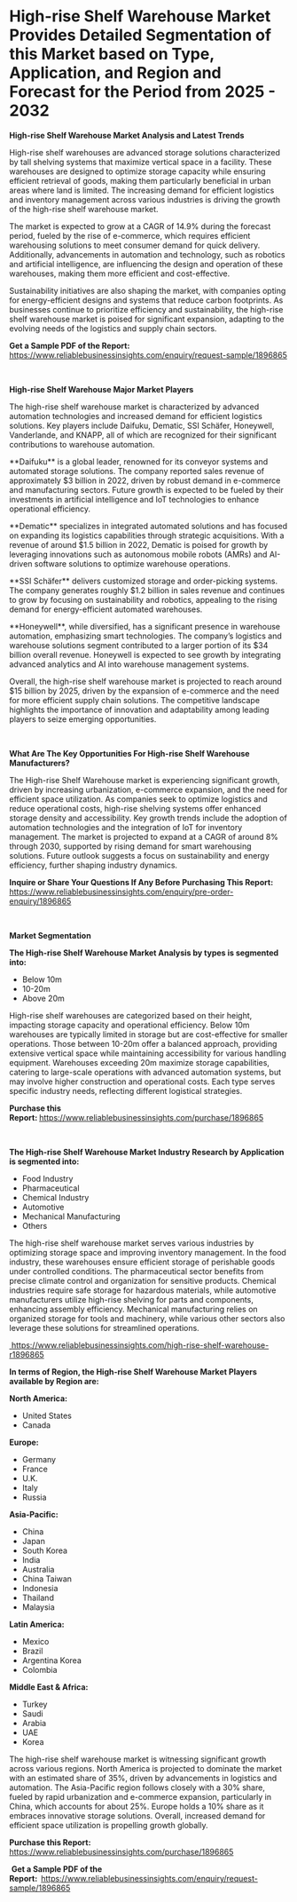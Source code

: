 <p><h1>High-rise Shelf Warehouse Market Provides Detailed Segmentation of this Market based on Type, Application, and Region and Forecast for the Period from 2025 - 2032</h1></p><p><strong>High-rise Shelf Warehouse Market Analysis and Latest Trends</strong></p>
<p><p>High-rise shelf warehouses are advanced storage solutions characterized by tall shelving systems that maximize vertical space in a facility. These warehouses are designed to optimize storage capacity while ensuring efficient retrieval of goods, making them particularly beneficial in urban areas where land is limited. The increasing demand for efficient logistics and inventory management across various industries is driving the growth of the high-rise shelf warehouse market.</p><p>The market is expected to grow at a CAGR of 14.9% during the forecast period, fueled by the rise of e-commerce, which requires efficient warehousing solutions to meet consumer demand for quick delivery. Additionally, advancements in automation and technology, such as robotics and artificial intelligence, are influencing the design and operation of these warehouses, making them more efficient and cost-effective. </p><p>Sustainability initiatives are also shaping the market, with companies opting for energy-efficient designs and systems that reduce carbon footprints. As businesses continue to prioritize efficiency and sustainability, the high-rise shelf warehouse market is poised for significant expansion, adapting to the evolving needs of the logistics and supply chain sectors.</p></p>
<p><strong>Get a Sample PDF of the Report:&nbsp;</strong> <a href="https://www.reliablebusinessinsights.com/enquiry/request-sample/1896865?utm_campaign=2265&utm_medium=2&utm_source=Github&utm_content=ia&utm_term=12042025&utm_id=high-rise-shelf-warehouse">https://www.reliablebusinessinsights.com/enquiry/request-sample/1896865</a></p>
<p>&nbsp;</p>
<p><strong>High-rise Shelf Warehouse Major Market Players</strong></p>
<p><p>The high-rise shelf warehouse market is characterized by advanced automation technologies and increased demand for efficient logistics solutions. Key players include Daifuku, Dematic, SSI Schäfer, Honeywell, Vanderlande, and KNAPP, all of which are recognized for their significant contributions to warehouse automation.</p><p>**Daifuku** is a global leader, renowned for its conveyor systems and automated storage solutions. The company reported sales revenue of approximately $3 billion in 2022, driven by robust demand in e-commerce and manufacturing sectors. Future growth is expected to be fueled by their investments in artificial intelligence and IoT technologies to enhance operational efficiency.</p><p>**Dematic** specializes in integrated automated solutions and has focused on expanding its logistics capabilities through strategic acquisitions. With a revenue of around $1.5 billion in 2022, Dematic is poised for growth by leveraging innovations such as autonomous mobile robots (AMRs) and AI-driven software solutions to optimize warehouse operations.</p><p>**SSI Schäfer** delivers customized storage and order-picking systems. The company generates roughly $1.2 billion in sales revenue and continues to grow by focusing on sustainability and robotics, appealing to the rising demand for energy-efficient automated warehouses.</p><p>**Honeywell**, while diversified, has a significant presence in warehouse automation, emphasizing smart technologies. The company’s logistics and warehouse solutions segment contributed to a larger portion of its $34 billion overall revenue. Honeywell is expected to see growth by integrating advanced analytics and AI into warehouse management systems.</p><p>Overall, the high-rise shelf warehouse market is projected to reach around $15 billion by 2025, driven by the expansion of e-commerce and the need for more efficient supply chain solutions. The competitive landscape highlights the importance of innovation and adaptability among leading players to seize emerging opportunities.</p></p>
<p>&nbsp;</p>
<p><strong>What Are The Key Opportunities For High-rise Shelf Warehouse Manufacturers?</strong></p>
<p><p>The High-rise Shelf Warehouse market is experiencing significant growth, driven by increasing urbanization, e-commerce expansion, and the need for efficient space utilization. As companies seek to optimize logistics and reduce operational costs, high-rise shelving systems offer enhanced storage density and accessibility. Key growth trends include the adoption of automation technologies and the integration of IoT for inventory management. The market is projected to expand at a CAGR of around 8% through 2030, supported by rising demand for smart warehousing solutions. Future outlook suggests a focus on sustainability and energy efficiency, further shaping industry dynamics.</p></p>
<p><strong>Inquire or Share Your Questions If Any Before Purchasing This Report:</strong> <a href="https://www.reliablebusinessinsights.com/enquiry/pre-order-enquiry/1896865?utm_campaign=2265&utm_medium=2&utm_source=Github&utm_content=ia&utm_term=12042025&utm_id=high-rise-shelf-warehouse">https://www.reliablebusinessinsights.com/enquiry/pre-order-enquiry/1896865</a></p>
<p>&nbsp;</p>
<p><strong>Market Segmentation</strong></p>
<p><strong>The High-rise Shelf Warehouse Market Analysis by types is segmented into:</strong></p>
<p><ul><li>Below 10m</li><li>10-20m</li><li>Above 20m</li></ul></p>
<p><p>High-rise shelf warehouses are categorized based on their height, impacting storage capacity and operational efficiency. Below 10m warehouses are typically limited in storage but are cost-effective for smaller operations. Those between 10-20m offer a balanced approach, providing extensive vertical space while maintaining accessibility for various handling equipment. Warehouses exceeding 20m maximize storage capabilities, catering to large-scale operations with advanced automation systems, but may involve higher construction and operational costs. Each type serves specific industry needs, reflecting different logistical strategies.</p></p>
<p><strong>Purchase this Report:&nbsp;</strong><a href="https://www.reliablebusinessinsights.com/purchase/1896865?utm_campaign=2265&utm_medium=2&utm_source=Github&utm_content=ia&utm_term=12042025&utm_id=high-rise-shelf-warehouse">https://www.reliablebusinessinsights.com/purchase/1896865</a></p>
<p>&nbsp;</p>
<p><strong>The High-rise Shelf Warehouse Market Industry Research by Application is segmented into:</strong></p>
<p><ul><li>Food Industry</li><li>Pharmaceutical</li><li>Chemical Industry</li><li>Automotive</li><li>Mechanical Manufacturing</li><li>Others</li></ul></p>
<p><p>The high-rise shelf warehouse market serves various industries by optimizing storage space and improving inventory management. In the food industry, these warehouses ensure efficient storage of perishable goods under controlled conditions. The pharmaceutical sector benefits from precise climate control and organization for sensitive products. Chemical industries require safe storage for hazardous materials, while automotive manufacturers utilize high-rise shelving for parts and components, enhancing assembly efficiency. Mechanical manufacturing relies on organized storage for tools and machinery, while various other sectors also leverage these solutions for streamlined operations.</p></p>
<p><a href="https://www.reliablebusinessinsights.com/high-rise-shelf-warehouse-r1896865?utm_campaign=2265&utm_medium=2&utm_source=Github&utm_content=ia&utm_term=12042025&utm_id=high-rise-shelf-warehouse">&nbsp;https://www.reliablebusinessinsights.com/high-rise-shelf-warehouse-r1896865</a></p>
<p><strong>In terms of Region, the High-rise Shelf Warehouse Market Players available by Region are:</strong></p>
<p>
    <p> <strong> North America: </strong>
        <ul>
            <li>United States</li>
            <li>Canada</li>
        </ul>
        </p> 
    <p> <strong> Europe: </strong>
        <ul>
            <li>Germany</li>
            <li>France</li>
            <li>U.K.</li>
            <li>Italy</li>
            <li>Russia</li>
        </ul>
        </p> 
    <p> <strong> Asia-Pacific: </strong>
        <ul>
            <li>China</li>
            <li>Japan</li>
            <li>South Korea</li>
            <li>India</li>
            <li>Australia</li>
            <li>China Taiwan</li>
            <li>Indonesia</li>
            <li>Thailand</li>
            <li>Malaysia</li>
        </ul>
        </p> 
    <p> <strong> Latin America: </strong>
        <ul>
            <li>Mexico</li>
            <li>Brazil</li>
            <li>Argentina Korea</li>
            <li>Colombia</li>
        </ul>
        </p> 
    <p> <strong> Middle East & Africa: </strong>
        <ul>
            <li>Turkey</li>
            <li>Saudi</li>
            <li>Arabia</li>
            <li>UAE</li>
            <li>Korea</li>
        </ul>
    </p>
    </p>
<p><p>The high-rise shelf warehouse market is witnessing significant growth across various regions. North America is projected to dominate the market with an estimated share of 35%, driven by advancements in logistics and automation. The Asia-Pacific region follows closely with a 30% share, fueled by rapid urbanization and e-commerce expansion, particularly in China, which accounts for about 25%. Europe holds a 10% share as it embraces innovative storage solutions. Overall, increased demand for efficient space utilization is propelling growth globally.</p></p>
<p><strong>Purchase this Report: </strong><a href="https://www.reliablebusinessinsights.com/purchase/1896865?utm_campaign=2265&utm_medium=2&utm_source=Github&utm_content=ia&utm_term=12042025&utm_id=high-rise-shelf-warehouse">https://www.reliablebusinessinsights.com/purchase/1896865</a></p>
<p>&nbsp;<strong>Get a Sample PDF of the Report:&nbsp;&nbsp;</strong><a href="https://www.reliablebusinessinsights.com/enquiry/request-sample/1896865?utm_campaign=2265&utm_medium=2&utm_source=Github&utm_content=ia&utm_term=12042025&utm_id=high-rise-shelf-warehouse">https://www.reliablebusinessinsights.com/enquiry/request-sample/1896865</a></p>
<p><strong></strong></p>
<p><p></p><p></p><p></p></p>